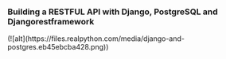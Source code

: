 <h3>Building a RESTFUL API with Django, PostgreSQL and Djangorestframework</h3>
(![alt](https://files.realpython.com/media/django-and-postgres.eb45ebcba428.png))